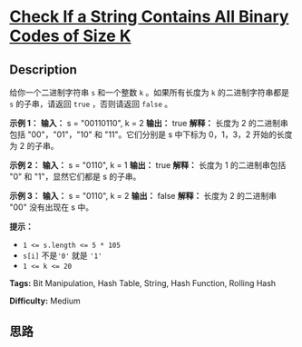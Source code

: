 # [Check If a String Contains All Binary Codes of Size K][title]

## Description

给你一个二进制字符串 `s` 和一个整数 `k` 。如果所有长度为 `k` 的二进制字符串都是 `s` 的子串，请返回 `true` ，否则请返回
`false` 。



**示例 1：**
            **输入：** s = "00110110", k = 2    **输出：** true    **解释：** 长度为 2 的二进制串包括 "00"，"01"，"10" 和 "11"。它们分别是 s 中下标为 0，1，3，2 开始的长度为 2 的子串。    

**示例 2：**
            **输入：** s = "0110", k = 1    **输出：** true    **解释：** 长度为 1 的二进制串包括 "0" 和 "1"，显然它们都是 s 的子串。    

**示例 3：**
            **输入：** s = "0110", k = 2    **输出：** false    **解释：** 长度为 2 的二进制串 "00" 没有出现在 s 中。    



**提示：**

  * `1 <= s.length <= 5 * 105`
  * `s[i]` 不是`'0'` 就是 `'1'`
  * `1 <= k <= 20`


**Tags:** Bit Manipulation, Hash Table, String, Hash Function, Rolling Hash

**Difficulty:** Medium

## 思路

[title]: https://leetcode-cn.com/problems/check-if-a-string-contains-all-binary-codes-of-size-k
